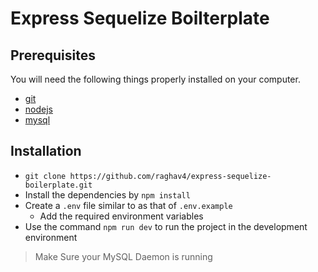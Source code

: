 # Express Sequelize Boilterplate

## Prerequisites

You will need the following things properly installed on your computer.

- [git](https://git-scm.com/)
- [nodejs](https://nodejs.org/en/)
- [mysql](https://dev.mysql.com/downloads/mysql/)

## Installation

- `git clone https://github.com/raghav4/express-sequelize-boilerplate.git`
- Install the dependencies by `npm install`
- Create a `.env` file similar to as that of `.env.example`
  - Add the required environment variables
- Use the command `npm run dev` to run the project in the development environment

> Make Sure your MySQL Daemon is running
